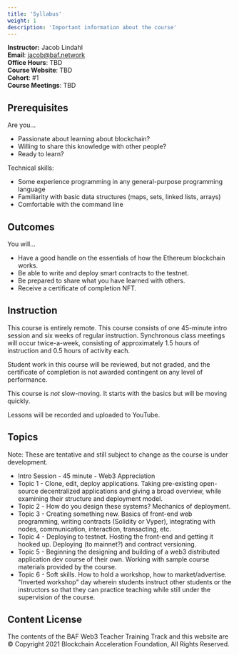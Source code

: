 ```yaml
---
title: 'Syllabus'
weight: 1
description: 'Important information about the course'
---
```


**Instructor:** Jacob Lindahl \
**Email**: <jacob@baf.network> \
**Office Hours**: TBD \
**Course Website**: TBD \
**Cohort**: \#1 \
**Course Meetings**: TBD

## Prerequisites

Are you...

- Passionate about learning about blockchain?
- Willing to share this knowledge with other people?
- Ready to learn?

Technical skills:

- Some experience programming in any general-purpose programming language
- Familiarity with basic data structures (maps, sets, linked lists, arrays)
- Comfortable with the command line

## Outcomes

You will...

- Have a good handle on the essentials of how the Ethereum blockchain works.
- Be able to write and deploy smart contracts to the testnet.
- Be prepared to share what you have learned with others.
- Receive a certificate of completion NFT.

## Instruction

This course is entirely remote. This course consists of one 45-minute intro session and six weeks of regular instruction. Synchronous class meetings will occur twice-a-week, consisting of approximately 1.5 hours of instruction and 0.5 hours of activity each.

Student work in this course will be reviewed, but not graded, and the certificate of completion is not awarded contingent on any level of performance.

This course is _not_ slow-moving. It starts with the basics but will be moving quickly.

Lessons will be recorded and uploaded to YouTube. <!-- TODO: Where will these be uploaded? -->

## Topics

Note: These are tentative and still subject to change as the course is under development.

- Intro Session - 45 minute - Web3 Appreciation
- Topic 1 - Clone, edit, deploy applications. Taking pre-existing open-source decentralized applications and giving a broad overview, while examining their structure and deployment model.
- Topic 2 - How do you design these systems? Mechanics of deployment.
- Topic 3 - Creating something new. Basics of front-end web programming, writing contracts (Solidity or Vyper), integrating with nodes, communication, interaction, transacting, etc.
- Topic 4 - Deploying to testnet. Hosting the front-end and getting it hooked up. Deploying (to mainnet?) and contract versioning.
- Topic 5 - Beginning the designing and building of a web3 distributed application dev course of their own. Working with sample course materials provided by the course.
- Topic 6 - Soft skills. How to hold a workshop, how to market/advertise. "Inverted workshop" day wherein students instruct other students or the instructors so that they can practice teaching while still under the supervision of the course.

## Content License

The contents of the BAF Web3 Teacher Training Track and this website are &copy; Copyright 2021 Blockchain Acceleration Foundation, All Rights Reserved.

<!-- TODO: Establish content license -->
